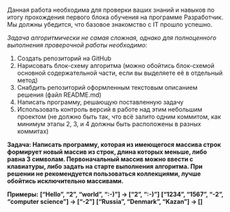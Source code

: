 Данная работа необходима для проверки ваших знаний и навыков по итогу прохождения первого блока обучения на программе Разработчик. 
Мы должны убедится, что базовое знакомство с IT прошло успешно.

*Задача алгоритмически не самая сложная, однако для полноценного выполнения проверочной работы необходимо:*

1. Создать репозиторий на GitHub
2. Нарисовать блок-схему алгоритма (можно обойтись блок-схемой основной содержательной части, если вы выделяете её в отдельный метод)
3. Снабдить репозиторий оформленным текстовым описанием решения (файл README.md)
4. Написать программу, решающую поставленную задачу
5. Использовать контроль версий в работе над этим небольшим проектом (не должно быть так, что всё залито одним коммитом, как минимум этапы 2, 3, и 4 должны быть расположены в разных коммитах)

**Задача: Написать программу, которая из имеющегося массива строк формирует новый массив из строк, длина которых меньше, либо равна 3 символам. Первоначальный массив можно ввести с клавиатуры, либо задать на старте выполнения алгоритма. При решении не рекомендуется пользоваться коллекциями, лучше обойтись исключительно массивами.**

**Примеры:**
**[“Hello”, “2”, “world”, “:-)”] → [“2”, “:-)”]**
**[“1234”, “1567”, “-2”, “computer science”] → [“-2”]**
**[“Russia”, “Denmark”, “Kazan”] → []**